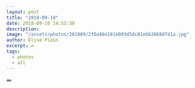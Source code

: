```yaml
---
layout: post
title: "2018-09-10"
date: 2018-09-10 14:53:30
description: 
image: "/assets/photos/201809/2f0a46e181e093d5dc01ebb2868d7d1a.jpg"
author: Elise Plain
excerpt: ∞
tags: 
  - photos
  - all
---
```


∞
<p></p>
